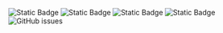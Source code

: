 ![Static Badge](https://img.shields.io/badge/blacklists-60-000000) ![Static Badge](https://img.shields.io/badge/blacklisted-2771669-cc0000) ![Static Badge](https://img.shields.io/badge/whitelisted-2242-00CC00) ![Static Badge](https://img.shields.io/badge/streaming_blacklist-28106-000000) ![GitHub issues](https://img.shields.io/github/issues/fabriziosalmi/blacklists)

